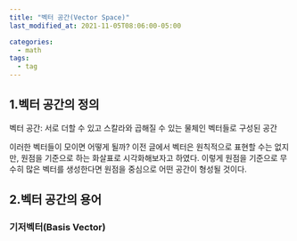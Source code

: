 ```yaml
---
title: "벡터 공간(Vector Space)"
last_modified_at: 2021-11-05T08:06:00-05:00

categories:
  - math
tags:
  - tag
---
```

## 1.벡터 공간의 정의
벡터 공간:
서로 더할 수 있고 스칼라와 곱해질 수 있는 물체인 벡터들로 구성된 공간

이러한 벡터들이 모이면 어떻게 될까? 이전 글에서 벡터은 원칙적으로 표현할 수는 없지만, 원점을 기준으로 하는 화살표로 시각화해보자고 하였다. 이렇게 원점을 기준으로 무수히 많은 벡터를 생성한다면 원점을 중심으로 어떤 공간이 형성될 것이다. 

## 2.벡터 공간의 용어

### 기저벡터(Basis Vector)

